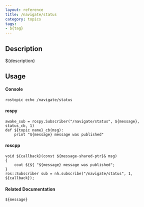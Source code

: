```yaml
---
layout: reference
title: /navigate/status
category: topics
tags: 
- ${tag}
---
```


## Description
${description}

## Usage
#### Console
```
rostopic echo /navigate/status
```

#### rospy
```
awake_sub = rospy.Subscriber("/navigate/status", ${message}, status_cb, 1)
def ${topic name}_cb(msg):
    print "${message} message was published"
```

#### roscpp
```
void ${callback}(const ${message-shared-ptr}& msg)
{
    cout ${${ "${message} message was published";
}
ros::Subscriber sub = nh.subscribe("/navigate/status", 1, ${callback});
```

#### Related Documentation
``${message}``  